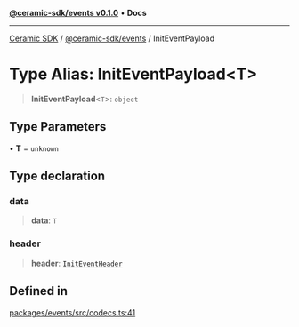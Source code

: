 [**@ceramic-sdk/events v0.1.0**](../README.md) • **Docs**

***

[Ceramic SDK](../../../README.md) / [@ceramic-sdk/events](../README.md) / InitEventPayload

# Type Alias: InitEventPayload\<T\>

> **InitEventPayload**\<`T`\>: `object`

## Type Parameters

• **T** = `unknown`

## Type declaration

### data

> **data**: `T`

### header

> **header**: [`InitEventHeader`](InitEventHeader.md)

## Defined in

[packages/events/src/codecs.ts:41](https://github.com/ceramicstudio/ceramic-sdk/blob/08d58118912aa26627dbf829b08a7b8bc9962e2e/packages/events/src/codecs.ts#L41)
